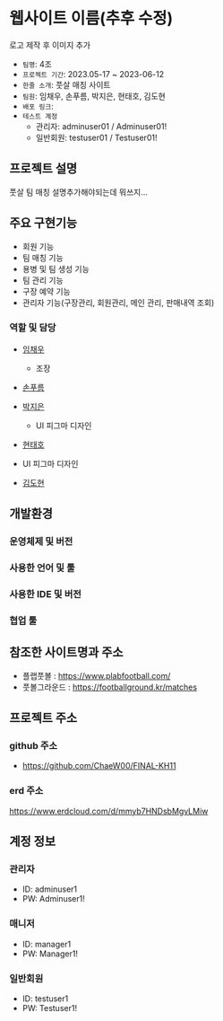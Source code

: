 # 웹사이트 이름(추후 수정)
로고 제작 후 이미지 추가

- `팀명`: 4조
- `프로젝트 기간`: 2023.05-17 ~ 2023-06-12
- `한줄 소개`: 풋살 매칭 사이트
- `팀원`: 임채우, 손푸름, 박지은, 현태호, 김도현
- `배포 링크`: 
- `테스트 계정`
	- 관리자: adminuser01 / Adminuser01!
	- 일반회원: testuser01 / Testuser01!


## 프로젝트 설명
풋살 팀 매칭 
설명추가해야되는데 뭐쓰지...

## 주요 구현기능
- 회원 기능
- 팀 매칭 기능
- 용병 및 팀 생성 기능
- 팀 관리 기능
- 구장 예약 기능
- 관리자 기능(구장관리, 회원관리, 메인 관리, 판매내역 조회)


### 역할 및 담당
- <a href="https://github.com/ChaeW00">임채우</a>
	- 조장

 

- <a href="https://github.com/Sonpulum">손푸름</a>



- <a href="https://github.com/parkjieun87">박지은</a>
	- UI 피그마 디자인

- <a href="https://github.com/qkekthfl20">현태호</a>
- UI 피그마 디자인

- <a href="https://github.com/hyeon3676">김도현</a>


## 개발환경


### 운영체제 및 버전


### 사용한 언어 및 툴


### 사용한 IDE 및 버전

### 협업 툴

## 참조한 사이트명과 주소
- 플랩풋볼 : https://www.plabfootball.com/
- 풋볼그라운드 : https://footballground.kr/matches

## 프로젝트 주소
### github 주소
- https://github.com/ChaeW00/FINAL-KH11

### erd 주소
https://www.erdcloud.com/d/mmyb7HNDsbMgvLMiw

## 계정 정보
### 관리자
- ID: adminuser1
- PW: Adminuser1!
### 매니저
- ID: manager1	
- PW: Manager1!
### 일반회원
- ID: testuser1
- PW: Testuser1!





